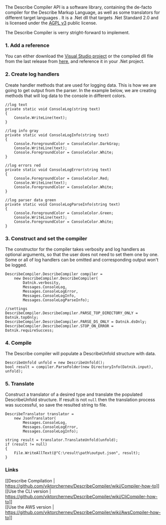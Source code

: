 The Describe Compiler API is a software library, containing the de-facto compiler for the Describe Markup Language, as well as some translators for different target languages . It is a .Net dll that targets .Net Standard 2.0 and is licensed under the [AGPL v3](https://www.gnu.org/licenses/agpl-3.0) public license.

The Describe Compiler is verry stright-forward to implement.

### 1. Add a reference
You can either download the [Visual Studio project](https://github.com/viktorchernev/DescribeCompiler/tree/master/DescribeCompiler.API) or the compiled dll file from the last release from [here](https://github.com/viktorchernev/DescribeCompiler/releases/), and reference it in your .Net project.

### 2. Create log handlers
Create handler methods that are used for logging data. This is how we are going to get output from the parser. In the example below, we are creating methods that will log data to the console in different colors.

```
//log text
private static void ConsoleLog(string text)
{
    Console.WriteLine(text);
}

//log info gray
private static void ConsoleLogInfo(string text)
{
    Console.ForegroundColor = ConsoleColor.DarkGray;
    Console.WriteLine(text);
    Console.ForegroundColor = ConsoleColor.White;
}

//log errors red
private static void ConsoleLogError(string text)
{
    Console.ForegroundColor = ConsoleColor.Red;
    Console.WriteLine(text);
    Console.ForegroundColor = ConsoleColor.White;
}

//log parser data green
private static void ConsoleLogParseInfo(string text)
{
    Console.ForegroundColor = ConsoleColor.Green;
    Console.WriteLine(text);
    Console.ForegroundColor = ConsoleColor.White;
}
```

### 3. Construct and set the compiler 
The constructor for the compiler takes verbosity and log handlers as optional arguments, so that the user does not need to set them one by one. Some or all of log handlers can be omitted and corresponding output won't be logged.

```
DescribeCompiler.DescribeCompiler compiler =
	new DescribeCompiler.DescribeCompiler(
		Datnik.verbosity,
		Messages.ConsoleLog,
		Messages.ConsoleLogError,
		Messages.ConsoleLogInfo,
		Messages.ConsoleLogParseInfo);

//settings
DescribeCompiler.DescribeCompiler.PARSE_TOP_DIRECTORY_ONLY = Datnik.topOnly;
DescribeCompiler.DescribeCompiler.PARSE_DS_ONLY = Datnik.dsOnly;
DescribeCompiler.DescribeCompiler.STOP_ON_ERROR = Datnik.requireSuccess;
```

### 4. Compile
The Describe compiler will populate a DescribeUnfold structure with data.

```
DescribeUnfold unfold = new DescribeUnfold();
bool result = compiler.ParseFolder(new DirectoryInfo(Datnik.input), unfold);
```

### 5. Translate
Construct a translator of a desired type and translate the populated DescribeUnfold structure.
If result is not ```null``` then the translation process was successful, so save the resulted string to file.

```
DescribeTranslator translator = 
	new JsonTranslator(
		Messages.ConsoleLog,
		Messages.ConsoleLogError,
		Messages.ConsoleLogInfo);

string result = translator.TranslateUnfold(unfold);
if (result != null)
{
	File.WriteAllText(@"C:\result\path\output.json", result);
}
```

### Links
[[Describe Compilation | https://github.com/viktorchernev/DescribeCompiler/wiki/Compiler-how-to]]  
[[Use the CLI version | https://github.com/viktorchernev/DescribeCompiler/wiki/CliCompiler-how-to]]  
[[Use the AWS version | https://github.com/viktorchernev/DescribeCompiler/wiki/AwsCompiler-how-to]]  